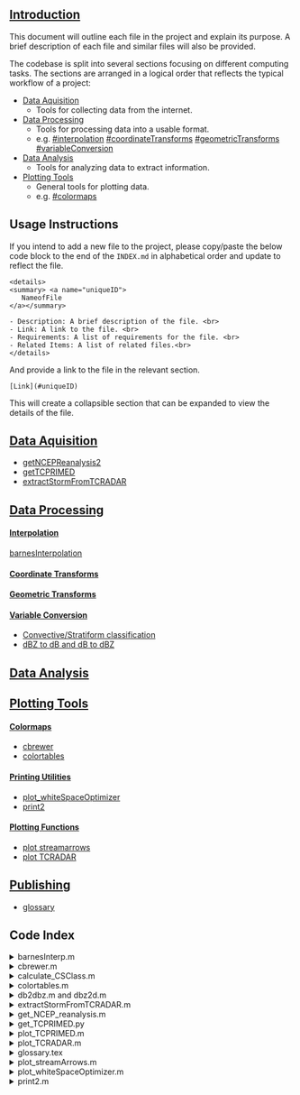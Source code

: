 ## [Introduction](#1-introduction)

This document will outline each file in the project and explain its purpose. A
brief description of each file and similar files will also be provided.

The codebase is split into several sections focusing on different
computing tasks. The sections are arranged in a logical order that reflects the
typical workflow of a project:

- [Data Aquisition](#data-aquisition)
  - Tools for collecting data from the internet.
- [Data Processing](#data-processing)
  - Tools for processing data into a usable format.
  - e.g. [#interpolation](#interpolation)
    [#coordinateTransforms](#coordinateTransforms)
    [#geometricTransforms](#geometricTransforms) [#variableConversion](#variableConversion)
- [Data Analysis](#data-analysis)
  - Tools for analyzing data to extract information.
- [Plotting Tools](#plotting-tools)
  - General tools for plotting data.
  - e.g. [#colormaps](#colormaps)

## Usage Instructions

If you intend to add a new file to the project, please copy/paste the below code
block to the end of the `INDEX.md` in alphabetical order and update to reflect
the file.
```
<details>
<summary> <a name="uniqueID">
   NameofFile
</a></summary>

- Description: A brief description of the file. <br>
- Link: A link to the file. <br>
- Requirements: A list of requirements for the file. <br>
- Related Items: A list of related files.<br>
</details>
```
And provide a link to the file in the relevant section.
```
[Link](#uniqueID)
```

This will create a collapsible section that can be expanded to view the details of the file.
## [Data Aquisition](#dataAquisition)
- [getNCEPReanalysis2](#getNCEPReanalysis)
- [getTCPRIMED](#getTCPRIMED)
- [extractStormFromTCRADAR](#extractStormFromTCRADAR)

## [Data Processing](#dataProcessing)

#### [Interpolation](#interpolation)
[barnesInterpolation](#barnesInterp)

#### [Coordinate Transforms](#coordinateTransforms)
#### [Geometric Transforms](#geometricTransforms)
#### [Variable Conversion](#variableConversion)
- [Convective/Stratiform classification](#calculate_CSClass)
- [dBZ to dB and dB to dBZ](#db2dbz)

## [Data Analysis](#dataAnalysis)

## [Plotting Tools](#plottingTools)
#### [Colormaps](#colormaps)
- [cbrewer](#cbrewer)
- [colortables](#colortables)
#### [Printing Utilities](#printingUtilities)
- [plot_whiteSpaceOptimizer](#plot_whiteSpaceOptimizer)
- [print2](#print2)
#### [Plotting Functions](#plottingFunctions)
- [plot streamarrows](#plot_streamArrows)
- [plot TCRADAR](#plot_TCRADAR)
  
## [Publishing](#publishing)
- [glossary](#glossary)



## Code Index
<details><summary> <a name="barnesInterp">
   barnesInterp.m
   </a></summary>

   - Description: An iterative, gaussian weighted interpolation scheme <br>
   - Link: `./dataProcessing/barnesInterp.m` <br>
   - Requirements: MATLAB <br>
   - Related Items: <br>
   </details>

<details><summary> <a name="cbrewer">
      cbrewer.m
   </a></summary>
   - Description: useful tool for generating colormaps. The use cases here are more
   specific to meteorology. <br>
   - Link: `./plottingTools/colortables.m` <br>
   - Requirements: MATLAB, `plot_brewer_cmap.m`, `colorbrewer.mat`, `cbrewer.m` <br>
   - Related Items: `cbrewer.m`<br>
   </details>

<details><summary> <a name="calculate_CSClass">
      calculate_CSClass.m
   </a></summary>

   - Description: Calculate the convective-stratiform classification of a
   reflectivity field <br>
   - Link: `./dataProcessing/calculate_CSClass.m` <br>
   - Requirements: MATLAB <br>
   - Related Items: <br>
   </details>

<details><summary> <a name="colortables">
      colortables.m
   </a></summary>

   - Description: useful tool for generating colormaps. The use cases here are more
   specific to meteorology. <br>
   - Link: `./plottingTools/colortables.m` <br>
   - Requirements: MATLAB, `plot_brewer_cmap.m`, `colorbrewer.mat`, `cbrewer.m` <br>
   - Related Items: `cbrewer.m`<br>
   </details>

<details><summary> <a name="db2dbz">
   db2dbz.m and dbz2d.m
   </a></summary>

   - Description: convert dBZ to dB and back again <br>
   - Link: `./dataProcessing/helpers/dbz2db.m` and `./dataProcessing/helpers/db2dbz.m` <br>
   - Requirements: MATLAB <br>
   - Related Items: <br>
   </details>

<details><summary> <a name="extractStormFromTCRADAR">
   extractStormFromTCRADAR.m
   </a></summary>

   - Description: Extract all variables of TCRADAR for a single storm. <br>
   - Link: `./dataProcessing/extractStormFromTCRADAR.m` <br>
   - Requirements: MATLAB <br>
   - Related Items: 
      - TCRADAR is available here: [TCRADAR](https://www.aoml.noaa.gov/ftp/pub/hrd/data/radar/level3/)<br>
   </details>


<details><summary> <a name="getNCEPReanalysis">
   get_NCEP_reanalysis.m
   </a></summary>

   - Description: download the NCEP reanalysis data for a given year. <br>
   - Link: `./dataAquisition/get_NCEP_reanalysis.m` <br>
   - Requirements: MATLAB <br>
   - Related Items: <br>
   </details>
   
<details><summary> <a name="getTCPRIMED">
   get_TCPRIMED.py
   </a></summary>

   - Description: download TCPRIMED data from AWS. <br>
   - Link: `./dataAquisition/get_TCPRIMED.py` <br>
   - Requirements: python <br>
   - Related Items: plot_TCPRIMED.m <br>
   </details>

<details><summary> <a name="plotTCPRIMED">
   plot_TCPRIMED.m
   </a></summary>

   - Description: plot TCPRIMED microwave. <br>
   - Link: `./plottingTools/get_TCPRIMED.m` <br>
   - Requirements: MATLAB <br>
   - Related Items: get_TCPRIMED.py <br>
   </details>

<details><summary> <a name="plot_TCRADAR">
   plot_TCRADAR.m
   </a></summary>

   - Description: Plot TCRADAR data. <br>
   - Link: `./plottingTools/plot_TCRADAR.m` <br>
   - Requirements: MATLAB <br>
   - Related Items: 
      - [extractStormFromTCRADAR](#extractStormFromTCRADAR) <br>
      - TCRADAR is available here: [TCRADAR](https://www.aoml.noaa.gov/ftp/pub/hrd/data/radar/level3/) <br>
   </details>

<details><summary> <a name="glossary">
   glossary.tex
   </a></summary>

   - Description: A list of commonly used METEO terms and definitions. <br>
   - Link: `./publishing/glossary.tex` <br>
   - Requirements: LaTeX <br>
   - Related Items: <br>
   </details>
<details><summary> <a name="plot_streamArrows">
   plot_streamArrows.m
   </a></summary>

   - Description: Plot curved vector fields. <br>
   - Link: `./plottingTools/plot_streamArrows.m` <br>
   - Requirements: MATLAB <br>
   - Related Items: <br>
   </details>

<details><summary> <a name="plot_whiteSpaceOptimizer">
      plot_whiteSpaceOptimizer.m
   </a></summary>

   - Description: A helper function to reduce the white space of a figure and
   modify all fonts. <br>
   - Link: `./plottingTools/plot_whiteSpaceOptimizer.m` <br>
   - Requirements: MATLAB, `plottingTools/plot_whiteSpaceOptimizer.m` <br>
   - Related Items: [print2](#print2) <br>
   </details>

<details><summary> <a name="print2">
   print2.m
   </a></summary>

   - Description: An easier to use printing function that supports rasterized and
   vector rendering <br>
   - Link: `./plottingTools/print2.,` <br>
   - Requirements: MATLAB, `plottingTools/plot_whiteSpaceOptimizer.m` <br>
   - Related Items: <br>
   </details>
